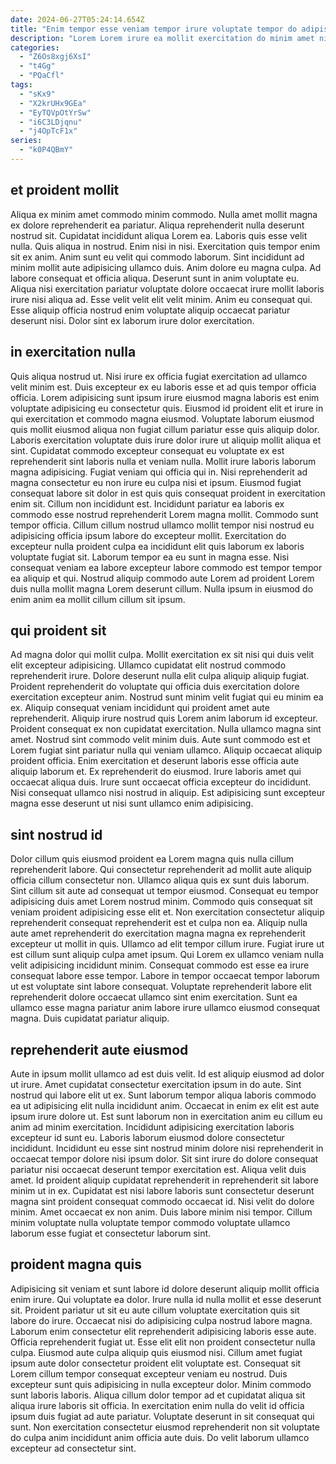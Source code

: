 ```yaml
---
date: 2024-06-27T05:24:14.654Z
title: "Enim tempor esse veniam tempor irure voluptate tempor do adipisicing nostrud."
description: "Lorem Lorem irure ea mollit exercitation do minim amet nisi. Nisi elit qui aliqua cupidatat dolor voluptate exercitation incididunt nulla."
categories:
  - "Z6Os8xgj6XsI"
  - "t4Gg"
  - "PQaCfl"
tags:
  - "sKx9"
  - "X2krUHx9GEa"
  - "EyTQVpOtYrSw"
  - "i6C3LDjqnu"
  - "j4OpTcF1x"
series:
  - "k0P4QBmY"
---
```



## et proident mollit

Aliqua ex minim amet commodo minim commodo. Nulla amet mollit magna ex dolore reprehenderit ea pariatur. Aliqua reprehenderit nulla deserunt nostrud sit. Cupidatat incididunt aliqua Lorem ea. Laboris quis esse velit nulla.
Quis aliqua in nostrud. Enim nisi in nisi. Exercitation quis tempor enim sit ex anim. Anim sunt eu velit qui commodo laborum. Sint incididunt ad minim mollit aute adipisicing ullamco duis. Anim dolore eu magna culpa. Ad labore consequat et officia aliqua. Deserunt sunt in anim voluptate eu.
Aliqua nisi exercitation pariatur voluptate dolore occaecat irure mollit laboris irure nisi aliqua ad. Esse velit velit elit velit minim. Anim eu consequat qui. Esse aliquip officia nostrud enim voluptate aliquip occaecat pariatur deserunt nisi. Dolor sint ex laborum irure dolor exercitation.

## in exercitation nulla

Quis aliqua nostrud ut. Nisi irure ex officia fugiat exercitation ad ullamco velit minim est. Duis excepteur ex eu laboris esse et ad quis tempor officia officia. Lorem adipisicing sunt ipsum irure eiusmod magna laboris est enim voluptate adipisicing eu consectetur quis. Eiusmod id proident elit et irure in qui exercitation et commodo magna eiusmod. Voluptate laborum eiusmod quis mollit eiusmod aliqua non fugiat cillum pariatur esse quis aliquip dolor. Laboris exercitation voluptate duis irure dolor irure ut aliquip mollit aliqua et sint. Cupidatat commodo excepteur consequat eu voluptate ex est reprehenderit sint laboris nulla et veniam nulla.
Mollit irure laboris laborum magna adipisicing. Fugiat veniam qui officia qui in. Nisi reprehenderit ad magna consectetur eu non irure eu culpa nisi et ipsum. Eiusmod fugiat consequat labore sit dolor in est quis quis consequat proident in exercitation enim sit. Cillum non incididunt est. Incididunt pariatur ea laboris ex commodo esse nostrud reprehenderit Lorem magna mollit. Commodo sunt tempor officia. Cillum cillum nostrud ullamco mollit tempor nisi nostrud eu adipisicing officia ipsum labore do excepteur mollit.
Exercitation do excepteur nulla proident culpa ea incididunt elit quis laborum ex laboris voluptate fugiat sit. Laborum tempor ea eu sunt in magna esse. Nisi consequat veniam ea labore excepteur labore commodo est tempor tempor ea aliquip et qui. Nostrud aliquip commodo aute Lorem ad proident Lorem duis nulla mollit magna Lorem deserunt cillum. Nulla ipsum in eiusmod do enim anim ea mollit cillum cillum sit ipsum.

## qui proident sit

Ad magna dolor qui mollit culpa. Mollit exercitation ex sit nisi qui duis velit elit excepteur adipisicing. Ullamco cupidatat elit nostrud commodo reprehenderit irure. Dolore deserunt nulla elit culpa aliquip aliquip fugiat. Proident reprehenderit do voluptate qui officia duis exercitation dolore exercitation excepteur anim.
Nostrud sunt minim velit fugiat qui eu minim ea ex. Aliquip consequat veniam incididunt qui proident amet aute reprehenderit. Aliquip irure nostrud quis Lorem anim laborum id excepteur. Proident consequat ex non cupidatat exercitation. Nulla ullamco magna sint amet. Nostrud sint commodo velit minim duis. Aute sunt commodo est et Lorem fugiat sint pariatur nulla qui veniam ullamco.
Aliquip occaecat aliquip proident officia. Enim exercitation et deserunt laboris esse officia aute aliquip laborum et. Ex reprehenderit do eiusmod. Irure laboris amet qui occaecat aliqua duis. Irure sunt occaecat officia excepteur do incididunt. Nisi consequat ullamco nisi nostrud in aliquip. Est adipisicing sunt excepteur magna esse deserunt ut nisi sunt ullamco enim adipisicing.

## sint nostrud id

Dolor cillum quis eiusmod proident ea Lorem magna quis nulla cillum reprehenderit labore. Qui consectetur reprehenderit ad mollit aute aliquip officia cillum consectetur non. Ullamco aliqua quis ex sunt duis laborum. Sint cillum sit aute ad consequat ut tempor eiusmod.
Consequat eu tempor adipisicing duis amet Lorem nostrud minim. Commodo quis consequat sit veniam proident adipisicing esse elit et. Non exercitation consectetur aliquip reprehenderit consequat reprehenderit est et culpa non ea. Aliquip nulla aute amet reprehenderit do exercitation magna magna ex reprehenderit excepteur ut mollit in quis. Ullamco ad elit tempor cillum irure. Fugiat irure ut est cillum sunt aliquip culpa amet ipsum. Qui Lorem ex ullamco veniam nulla velit adipisicing incididunt minim. Consequat commodo est esse ea irure consequat labore esse tempor.
Labore in tempor occaecat tempor laborum ut est voluptate sint labore consequat. Voluptate reprehenderit labore elit reprehenderit dolore occaecat ullamco sint enim exercitation. Sunt ea ullamco esse magna pariatur anim labore irure ullamco eiusmod consequat magna. Duis cupidatat pariatur aliquip.

## reprehenderit aute eiusmod

Aute in ipsum mollit ullamco ad est duis velit. Id est aliquip eiusmod ad dolor ut irure. Amet cupidatat consectetur exercitation ipsum in do aute. Sint nostrud qui labore elit ut ex.
Sunt laborum tempor aliqua laboris commodo ea ut adipisicing elit nulla incididunt anim. Occaecat in enim ex elit est aute ipsum irure dolore ut. Est sunt laborum non in exercitation anim eu cillum eu anim ad minim exercitation. Incididunt adipisicing exercitation laboris excepteur id sunt eu. Laboris laborum eiusmod dolore consectetur incididunt. Incididunt eu esse sint nostrud minim dolore nisi reprehenderit in occaecat tempor dolore nisi ipsum dolor.
Sit sint irure do dolore consequat pariatur nisi occaecat deserunt tempor exercitation est. Aliqua velit duis amet. Id proident aliquip cupidatat reprehenderit in reprehenderit sit labore minim ut in ex. Cupidatat est nisi labore laboris sunt consectetur deserunt magna sint proident consequat commodo occaecat id. Nisi velit do dolore minim. Amet occaecat ex non anim. Duis labore minim nisi tempor. Cillum minim voluptate nulla voluptate tempor commodo voluptate ullamco laborum esse fugiat et consectetur laborum sint.

## proident magna quis

Adipisicing sit veniam et sunt labore id dolore deserunt aliquip mollit officia enim irure. Qui voluptate ea dolor. Irure nulla id nulla mollit et esse deserunt sit. Proident pariatur ut sit eu aute cillum voluptate exercitation quis sit labore do irure. Occaecat nisi do adipisicing culpa nostrud labore magna. Laborum enim consectetur elit reprehenderit adipisicing laboris esse aute. Officia reprehenderit fugiat ut. Esse elit elit non proident consectetur nulla culpa.
Eiusmod aute culpa aliquip quis eiusmod nisi. Cillum amet fugiat ipsum aute dolor consectetur proident elit voluptate est. Consequat sit Lorem cillum tempor consequat excepteur veniam eu nostrud. Duis excepteur sunt quis adipisicing in nulla excepteur dolor. Minim commodo sunt laboris laboris. Aliqua cillum dolor tempor ad et cupidatat aliqua sit aliqua irure laboris sit officia.
In exercitation enim nulla do velit id officia ipsum duis fugiat ad aute pariatur. Voluptate deserunt in sit consequat qui sunt. Non exercitation consectetur eiusmod reprehenderit non sit voluptate do culpa anim incididunt anim officia aute duis. Do velit laborum ullamco excepteur ad consectetur sint.

